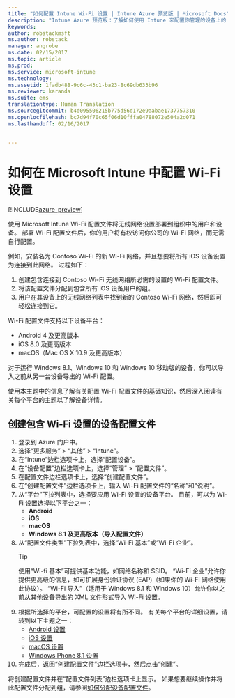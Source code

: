 ```yaml
---
title: "如何配置 Intune Wi-Fi 设置 | Intune Azure 预览版 | Microsoft Docs"
description: "Intune Azure 预览版：了解如何使用 Intune 来配置你管理的设备上的 Wi-Fi 连接。"
keywords: 
author: robstackmsft
ms.author: robstack
manager: angrobe
ms.date: 02/15/2017
ms.topic: article
ms.prod: 
ms.service: microsoft-intune
ms.technology: 
ms.assetid: 1fadb488-9c6c-43c1-ba23-8c69db633b96
ms.reviewer: karanda
ms.suite: ems
translationtype: Human Translation
ms.sourcegitcommit: b4d095506215b775d56d172e9aabae1737757310
ms.openlocfilehash: bc7d94f70c65f06d10fffa04788072e504a2d071
ms.lasthandoff: 02/16/2017


---
```


# <a name="how-to-configure-wi-fi-settings-in-microsoft-intune"></a>如何在 Microsoft Intune 中配置 Wi-Fi 设置

[!INCLUDE[azure_preview](../includes/azure_preview.md)]

使用 Microsoft Intune Wi-Fi 配置文件将无线网络设置部署到组织中的用户和设备。 部署 Wi-Fi 配置文件后，你的用户将有权访问你公司的 Wi-Fi 网络，而无需自行配置。

例如，安装名为 Contoso Wi-Fi 的新 Wi-Fi 网络，并且想要将所有 iOS 设备设置为连接到此网络。 过程如下：

1. 创建包含连接到 Contoso Wi-Fi 无线网络所必需的设置的 Wi-Fi 配置文件。
2. 将该配置文件分配到包含所有 iOS 设备用户的组。
3. 用户在其设备上的无线网络列表中找到新的 Contoso Wi-Fi 网络，然后即可轻松连接到它。

Wi-Fi 配置文件支持以下设备平台：

- Android 4 及更高版本
- iOS 8.0 及更高版本
- macOS（Mac OS X 10.9 及更高版本）

对于运行 Windows 8.1、Windows 10 和 Windows 10 移动版的设备，你可以导入之前从另一台设备导出的 Wi-Fi 配置。

使用本主题中的信息了解有关配置 Wi-Fi 配置文件的基础知识，然后深入阅读有关每个平台的主题以了解设备详情。

## <a name="create-a-device-profile-containing-wi-fi-settings"></a>创建包含 Wi-Fi 设置的设备配置文件

1. 登录到 Azure 门户中。
2. 选择“更多服务” > “其他” > “Intune”。
3. 在“Intune”边栏选项卡上，选择“配置设备”。
2. 在“设备配置”边栏选项卡上，选择“管理” > “配置文件”。
3. 在配置文件边栏选项卡上，选择“创建配置文件”。
4. 在“创建配置文件”边栏选项卡上，输入 Wi-Fi 配置文件的“名称”和“说明”。
5. 从“平台”下拉列表中，选择要应用 Wi-Fi 设置的设备平台。 目前，可以为 Wi-Fi 设置选择以下平台之一：
    - **Android**
    - **iOS**
    - **macOS**
    - **Windows 8.1 及更高版本（导入配置文件）**
6. 从“配置文件类型”下拉列表中，选择“Wi-Fi 基本”或“Wi-Fi 企业”。
    >[!TIP]
    >使用“Wi-fi 基本”可提供基本功能，如网络名称和 SSID。 “Wi-Fi 企业”允许你提供更高级的信息，如可扩展身份验证协议 (EAP)（如果你的 Wi-Fi 网络使用此协议）。 “Wi-Fi 导入”（适用于 Windows 8.1 和 Windows 10）允许你以之前从其他设备导出的 XML 文件形式导入 Wi-Fi 设置。
7. 根据所选择的平台，可配置的设置将有所不同。 有关每个平台的详细设置，请转到以下主题之一：
    - [Android 设置](wi-fi-for-android.md)
    - [iOS 设置](wi-fi-for-ios.md)
    - [macOS 设置](wi-fi-for-macos.md)
    - [Windows Phone 8.1 设置](wi-fi-import-for-windows-8-1.md)
8. 完成后，返回“创建配置文件”边栏选项卡，然后点击“创建”。

将创建配置文件并在“配置文件列表”边栏选项卡上显示。
如果想要继续操作并将此配置文件分配到组，请参阅[如何分配设备配置文件](how-to-assign-device-profiles.md)。


